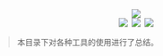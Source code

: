 <div align="center"><img src="https://ossweb-img.qq.com/images/lol/web201310/skin/big92001.jpg"/></div>

<div align="center"><img src="https://img.shields.io/badge/WeChat-yamolv-green.svg?logo=Wechat"/>&ensp;<img src="https://img.shields.io/badge/%E7%BD%97%E6%B4%8B%E6%BC%BE-yamolv%40qq.com-red.svg?logo=Tencent%20QQ"/>&ensp;<img src="https://img.shields.io/badge/book-review-blue.svg"/></div>

> 本目录下对各种工具的使用进行了总结。
